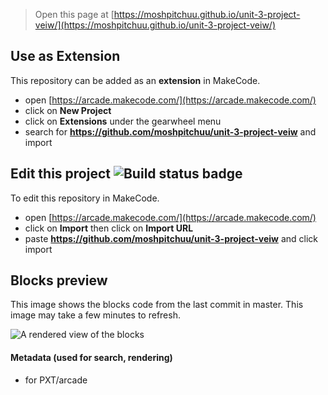  


> Open this page at [https://moshpitchuu.github.io/unit-3-project-veiw/](https://moshpitchuu.github.io/unit-3-project-veiw/)

## Use as Extension

This repository can be added as an **extension** in MakeCode.

* open [https://arcade.makecode.com/](https://arcade.makecode.com/)
* click on **New Project**
* click on **Extensions** under the gearwheel menu
* search for **https://github.com/moshpitchuu/unit-3-project-veiw** and import

## Edit this project ![Build status badge](https://github.com/moshpitchuu/unit-3-project-veiw/workflows/MakeCode/badge.svg)

To edit this repository in MakeCode.

* open [https://arcade.makecode.com/](https://arcade.makecode.com/)
* click on **Import** then click on **Import URL**
* paste **https://github.com/moshpitchuu/unit-3-project-veiw** and click import

## Blocks preview

This image shows the blocks code from the last commit in master.
This image may take a few minutes to refresh.

![A rendered view of the blocks](https://github.com/moshpitchuu/unit-3-project-veiw/raw/master/.github/makecode/blocks.png)

#### Metadata (used for search, rendering)

* for PXT/arcade
<script src="https://makecode.com/gh-pages-embed.js"></script><script>makeCodeRender("{{ site.makecode.home_url }}", "{{ site.github.owner_name }}/{{ site.github.repository_name }}");</script>
